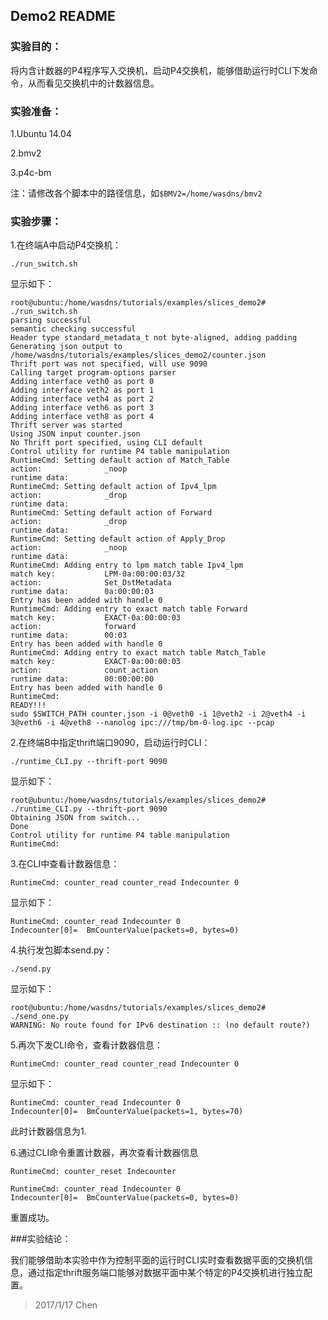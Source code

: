 ## Demo2 README

### 实验目的：

将内含计数器的P4程序写入交换机，启动P4交换机，能够借助运行时CLI下发命令，从而看见交换机中的计数器信息。

### 实验准备：

1.Ubuntu 14.04

2.bmv2

3.p4c-bm

注：请修改各个脚本中的路径信息，如`$BMV2=/home/wasdns/bmv2`

### 实验步骤：

1.在终端A中启动P4交换机：

```
./run_switch.sh
```
显示如下：

```
root@ubuntu:/home/wasdns/tutorials/examples/slices_demo2# ./run_switch.sh 
parsing successful
semantic checking successful
Header type standard_metadata_t not byte-aligned, adding padding
Generating json output to /home/wasdns/tutorials/examples/slices_demo2/counter.json
Thrift port was not specified, will use 9090
Calling target program-options parser
Adding interface veth0 as port 0
Adding interface veth2 as port 1
Adding interface veth4 as port 2
Adding interface veth6 as port 3
Adding interface veth8 as port 4
Thrift server was started
Using JSON input counter.json
No Thrift port specified, using CLI default
Control utility for runtime P4 table manipulation
RuntimeCmd: Setting default action of Match_Table
action:              _noop
runtime data:        
RuntimeCmd: Setting default action of Ipv4_lpm
action:              _drop
runtime data:        
RuntimeCmd: Setting default action of Forward
action:              _drop
runtime data:        
RuntimeCmd: Setting default action of Apply_Drop
action:              _noop
runtime data:        
RuntimeCmd: Adding entry to lpm match table Ipv4_lpm
match key:           LPM-0a:00:00:03/32
action:              Set_DstMetadata
runtime data:        0a:00:00:03
Entry has been added with handle 0
RuntimeCmd: Adding entry to exact match table Forward
match key:           EXACT-0a:00:00:03
action:              forward
runtime data:        00:03
Entry has been added with handle 0
RuntimeCmd: Adding entry to exact match table Match_Table
match key:           EXACT-0a:00:00:03
action:              count_action
runtime data:        00:00:00:00
Entry has been added with handle 0
RuntimeCmd: 
READY!!!
sudo $SWITCH_PATH counter.json -i 0@veth0 -i 1@veth2 -i 2@veth4 -i 3@veth6 -i 4@veth8 --nanolog ipc:///tmp/bm-0-log.ipc --pcap

```

2.在终端B中指定thrift端口9090，启动运行时CLI：

```
./runtime_CLI.py --thrift-port 9090
```
显示如下：

```
root@ubuntu:/home/wasdns/tutorials/examples/slices_demo2# ./runtime_CLI.py --thrift-port 9090
Obtaining JSON from switch...
Done
Control utility for runtime P4 table manipulation
RuntimeCmd: 
```

3.在CLI中查看计数器信息：

```
RuntimeCmd: counter_read counter_read Indecounter 0
```

显示如下：

```
RuntimeCmd: counter_read Indecounter 0
Indecounter[0]=  BmCounterValue(packets=0, bytes=0)
```

4.执行发包脚本send.py：

```
./send.py
```

显示如下：

```
root@ubuntu:/home/wasdns/tutorials/examples/slices_demo2# ./send_one.py 
WARNING: No route found for IPv6 destination :: (no default route?)

```

5.再次下发CLI命令，查看计数器信息：

```
RuntimeCmd: counter_read counter_read Indecounter 0
```

显示如下：

```
RuntimeCmd: counter_read Indecounter 0
Indecounter[0]=  BmCounterValue(packets=1, bytes=70)

```
此时计数器信息为1.

6.通过CLI命令重置计数器，再次查看计数器信息

```
RuntimeCmd: counter_reset Indecounter

RuntimeCmd: counter_read Indecounter 0
Indecounter[0]=  BmCounterValue(packets=0, bytes=0)
```
重置成功。

###实验结论：

我们能够借助本实验中作为控制平面的运行时CLI实时查看数据平面的交换机信息，通过指定thrift服务端口能够对数据平面中某个特定的P4交换机进行独立配置。

> 2017/1/17 Chen